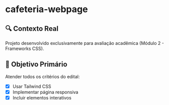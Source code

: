 # cafeteria-webpage

## 🔍 Contexto Real
Projeto desenvolvido exclusivamente para avaliação acadêmica (Módulo 2 - Frameworks CSS). 

## 🎯 Objetivo Primário
Atender todos os critérios do edital:
- [x] Usar Tailwind CSS
- [x] Implementar página responsiva
- [x] Incluir elementos interativos
